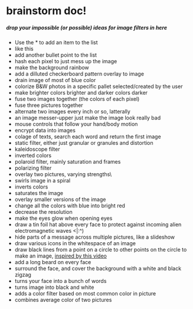 # brainstorm doc!
##### drop your impossible (or possible) ideas for image filters in here

* Use the * to add an item to the list
* like this
* add another bullet point to the list
* hash each pixel to just mess up the image
* make the background rainbow
* add a dilluted checkerboard pattern overlay to image
* drain image of most of blue color
* colorize B&W photos in a specific pallet selected/created by the user
* make brighter colors brighter and darker colors darker
* fuse two images together (the colors of each pixel)
* fuse three pictures together
* alternate two images every inch or so, latterally
* an image messer-upper just make the image look really bad
* mouse controls that follow your hand/body motion
* encrypt data into images
* colage of texts, search each word and return the first image
* static filter, either just granular or granules and distortion
* kaleidoscope filter
* inverted colors
* polaroid filter, mainly saturation and frames
* polarizing filter
* overlay two pictures, varying strengths\
* swirls image in a spiral
* inverts colors
* saturates the image
* overlay smaller versions of the image
* change all the colors with blue into bright red
* decrease the resolution
* make the eyes glow when opening eyes
* draw a tin foil hat above every face to protect against incoming alien electromagnetic waves <|:^)
* hide parts of a message across multiple pictures, like a slideshow
* draw various icons in the whitespace of an image
* draw black lines from a point on a circle to other points on the circle to make an image, [inspired by this video](https://youtu.be/-S_l8GGxOhU?t=2m41s)
* add a long beard on every face
* surround the face, and cover the background with a white and black zigzag
* turns your face into a bunch of words
* turns image into black and white
* adds a color filter based on most common color in picture
* combines average color of two pictures
